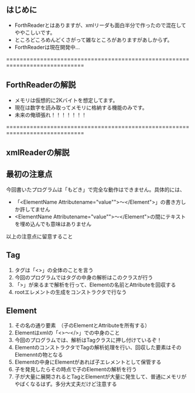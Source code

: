 

## はじめに
* ForthReaderとはありますが、xmlリーダも面白半分で作ったので混在してややこしいです。
* ところどころめんどくさがって雑なところがありますがあしからず。
* ForthReaderは現在開発中...

=============================================================================
## ForthReaderの解説
* メモリは仮想的に2Kバイトを想定してます。
* 現在は数字を読み取ってメモリに格納する機能のみです。
* 未来の俺頑張れ！！！！！！！

=============================================================================
## xmlReaderの解説


## 最初の注意点
  今回書いたプログラムは「もどき」で完全な動作はできません。具体的には、
* 「<ElementName Attributename="value"">～</Element">」の書き方しか許してません
* <ElementName Attributename="value"">～</Element">の間にテキストを埋め込んでも意味はありません

以上の注意点に留意すること

## Tag
1. タグは「<>」の全体のことを言う
2. 今回のプログラムではタグの中身の解析はこのクラスが行う
3. 「>」が来るまで解析を行って、Elementの名前とAttributeを回収する
4. rootエレメントの生成をコンストラクタで行なう

## Element
1. その名の通り要素　（子のElementとAttributeを所有する）
2. Elementはxmlの「<>～</>」での中身のこと
3. 今回のプログラムでは、解析はTagクラスに押し付けているぞ！
4. ElementのコンストラクタでTagの解析処理を行い、回収した要素はそのElemenntの物となる
5. Elementの中身にElementがあれば子エレメントとして保管する
6. 子を発見したらその時点で子のElementの解析を行う
7. 子が大量に展開されるとTagとElementが大量に発生して、普通にメモリがやばくなるはず。多分大丈夫だけど注意する
